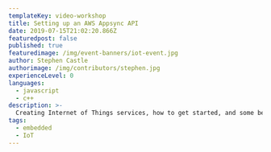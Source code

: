 ```yaml
---
templateKey: video-workshop
title: Setting up an AWS Appsync API
date: 2019-07-15T21:02:20.866Z
featuredpost: false
published: true
featuredimage: /img/event-banners/iot-event.jpg
author: Stephen Castle
authorimage: /img/contributors/stephen.jpg
experienceLevel: 0
languages:
  - javascript
  - c++
description: >-
  Creating Internet of Things services, how to get started, and some best practices. After the talk, we will provide a ton of cool IoT devices from lightbulbs to locks to programmable drones and IoT buttons provided by particle.io and everyone will get to jump in and play around with them.
tags:
  - embedded
  - IoT
---
```

